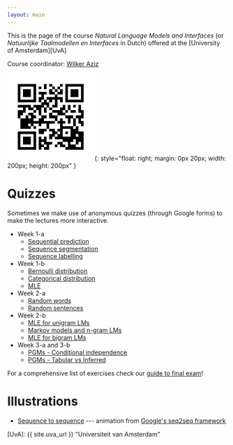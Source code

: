 ```yaml
---
layout: main
---
```


This is the page of the course *Natural Language Models and Interfaces* (or *Natuurlijke Taalmodellen en Interfaces* in Dutch) offered at the [University of Amsterdam][UvA]

Course coordinator: [Wilker Aziz](//wilkeraziz.github.io) 

![course](img/qr.png){: style="float: right; margin: 0px 20px; width: 200px; height: 200px" }


# Quizzes

Sometimes we make use of anonymous quizzes (through Google forms) to make the lectures more interactive.

* Week 1-a
    * [Sequential prediction](//docs.google.com/forms/d/e/1FAIpQLScQd0svtQ56s_P0ZMqvjp6Fj1HbXTVjig9yMZkUGh68QlryMA/viewform?usp=sf_link)
    * [Sequence segmentation](//docs.google.com/forms/d/e/1FAIpQLSeAjp6Bl7oLwXCNJxOgLLvFL3xiMfer9GLq2z4uyr-m2rsUGw/viewform?usp=sf_link)
    * [Sequence labelling](//docs.google.com/forms/d/e/1FAIpQLSe_A1ZHQEGImiolZKuE38RigL5Jq-tLXtwQE7xIc0bOTiqV4g/viewform?usp=sf_link)
* Week 1-b
    * [Bernoulli distribution](//docs.google.com/forms/d/e/1FAIpQLSfM_T3YNHlyhGryZq3pNC4vVbk5gLOamBW8UEJTwFs-OKsoTg/viewform?usp=sf_link)
    * [Categorical distribution](//docs.google.com/forms/d/e/1FAIpQLSfmwkWB0UJIXbhmAOMntLnY-5CfrdHJ8WjGPz1ktVpaQpMVsQ/viewform?usp=sf_link)
    * [MLE](//docs.google.com/forms/d/e/1FAIpQLSc3XGy0KIxTRbnzHnuT5fEjY427ISwp0EaHDgtq-n2SeTj77w/viewform?usp=sf_link)
* Week 2-a
    * [Random words](//docs.google.com/forms/d/e/1FAIpQLSfDdqy0anGhrvWt6IakMhFCZF1ATT0hQ8FQGQLI9ztvCa89cg/viewform?usp=sf_link)
    * [Random sentences](//docs.google.com/forms/d/e/1FAIpQLScsfWaRxANugMc9xrjXjwZ--RU_f2OhqWTf7B1Dn0cTCDVX8A/viewform?usp=sf_link)
* Week 2-b
    * [MLE for unigram LMs](//docs.google.com/forms/d/e/1FAIpQLSejoBqelxLZ8pX7Mn85F9jn0V39jvJmFTQO8dcpGqHtoIZ6ww/viewform?usp=sf_link)
    * [Markov models and n-gram LMs](//docs.google.com/forms/d/e/1FAIpQLSf2s2rWUkaEWOIufO57xMTr_-BWwOwp8HRx7BjOCyBR5WL9mw/viewform?usp=sf_link)
    * [MLE for bigram LMs](//docs.google.com/forms/d/e/1FAIpQLSebA7777sEsytxHTn9VeEOqaHE0IZPtfL2DHEVecBRbsqyBJg/viewform?usp=sf_link)
* Week 3-a and 3-b
    * [PGMs - Conditional independence](//docs.google.com/forms/d/e/1FAIpQLSeXIqA1aZYPS29TrXYpblA9OCx7IqreqPbTwflSmGUSxQe7zg/viewform?usp=sf_link)
    * [PGMs - Tabular vs Inferred](//docs.google.com/forms/d/e/1FAIpQLSfcTHXH8FpTCc9TpWaXJd9tdtVPc4vMVUDWefro4GxB_9tA_g/viewform?usp=sf_link)


For a comprehensive list of exercises check our [guide to final exam](exercises/guidetoexam.pdf)!

# Illustrations

* [Sequence to sequence](img/seq2seq.gif) --- animation from [Google's seq2seq framework](https://github.com/google/seq2seq)




[UvA]: {{ site.uva_url }} "Universiteit van Amsterdam"
